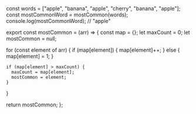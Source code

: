 const words = ["apple", "banana", "apple", "cherry", "banana", "apple"];
const mostCommonWord = mostCommon(words);
console.log(mostCommonWord); // "apple"

export const mostCommon = (arr) => {
  const map = {};
  let maxCount = 0;
  let mostCommon = null;

  for (const element of arr) {
    if (map[element]) {
      map[element]++;
    } else {
      map[element] = 1;
    }

    if (map[element] > maxCount) {
      maxCount = map[element];
      mostCommon = element;
    }
  }

  return mostCommon;
};
